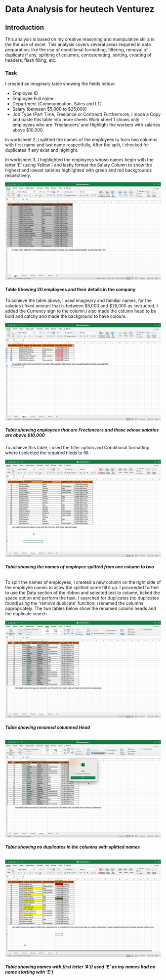 # **Data Analysis for heutech Venturez**
## **Introduction**

This analysis is based on my creative reasoning and manipulative skills in the the use of excel.
This analysis covers several areas required in data preparation; like the use of conditional formatting, filtering, removal of duplicate if any, splitting of columns, concatenating, sorting, creating of headers, flash filling, etc.
### **Task**
I created an imaginary table showing the fields below:
-	Employee ID
-	Employee Full name
-	Department (Communication, Sales and I.T)
-	Salary (between $5,000 to $25,000)
-	Job Type (Part Time, Freelance or Contract)
Furthermore, i made a Copy and paste this table into more sheets
Work sheet 1 shows only employees who are ‘Freelancers’ and Highlight the workers with salaries above $10,000.

In worksheet 2, i splitted the names of the employees to form two columns with first name and last name respectfully, After the split, i checked for duplicates if any exist and highlight.

In worksheet 3, I highlighted the employees whose names begin with the letter ‘E’ (using Yellow ) and lastly format the Salary Column to show the highest and lowest salaries highlighted with green and red backgrounds respectively.





![](table.png)
#### **Table Showing 20 employees and their details in the company**
To achieve the table above, i used imaginary and familiar names, for the salaries i fixed amount that is between $5,000 and $25,000 as instructed, I added the Currency sign to the column,i also made the column head to be bold and catchy and made the background to have colours.




![](freelancer.png)
##### **Table showing employees that are Freelancers and those whose salaries are above $10,000**
To achieve this table, i used the filter option and Conditional formatting. where i selected the required fileds to fill.




![](splitted.png)
###### **Table showing the names of employee splitted from one column to two**
To split the names of employees, i created a new column on the right side of the employee names to allow the splitted name fill it up. I proceeded further to use the Data section of the ribbon and selected text to column,  ticked the space option and perform the task. I searched for duplicates (no duplicates found)using the 'remove duplicate' function, i renamed the columns appropriately. The two tables below show the renamed column heads and the duplicate search.


![](edited_column.png)
###### **Table showing renamed columned Head**

![](duplicate.png)
###### **Table showing no duplicates in the columns with splitted names**



![](highlight.png)

###### **Table showing names with first letter 'A'(I used 'E' as my names had no name starting with 'E')**



